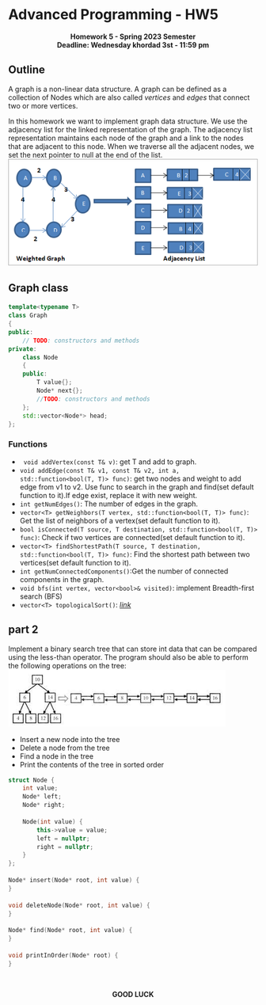# Advanced Programming - HW5
<p  align="center"> <b>Homework 5 - Spring 2023 Semester <br> Deadline: Wednesday khordad 3st - 11:59 pm</b> </p>

## Outline
A graph is a non-linear data structure. A graph can be defined as a collection of Nodes which are also called *vertices* and *edges* that connect two or more vertices.

In this homework we want to implement graph data structure. We use the adjacency list for the linked representation of the graph. The adjacency list representation maintains each node of the graph and a link to the nodes that are adjacent to this node. When we traverse all the adjacent nodes, we set the next pointer to null at the end of the list.
![](./resources/graph.png)

## Graph class
```cpp
template<typename T>
class Graph
{
public:
    // TODO: constructors and methods
private:
    class Node
    {
    public:
        T value{};
        Node* next{};
        //TODO: constructors and methods
    };
    std::vector<Node*> head;
};
```
### Functions
- ` void addVertex(const T& v)`: get T and add to graph.
- `void addEdge(const T& v1, const T& v2, int a,  std::function<bool(T, T)> func)`: get two nodes and weight to add edge from v1 to v2. Use func to search in the graph and find(set default function to it).If edge exist, replace it with new weight.
- `int getNumEdges()`: The number of edges in the graph.
- `vector<T> getNeighbors(T vertex, std::function<bool(T, T)> func)`: Get the list of neighbors of a vertex(set default function to it).
- `bool isConnected(T source, T destination, std::function<bool(T, T)> func)`: Check if two vertices are connected(set default function to it).
- `vector<T> findShortestPath(T source, T destination, std::function<bool(T, T)> func)`: Find the shortest path between two vertices(set default function to it).
- `int getNumConnectedComponents()`:Get the number of connected components in the graph.
- `void bfs(int vertex, vector<bool>& visited)`: implement Breadth-first search (BFS)
- `vector<T> topologicalSort()`: [_link_](https://en.wikipedia.org/wiki/Topological_sorting#:~:text=In%20computer%20science%2C%20a%20topological,before%20v%20in%20the%20ordering.)

## part 2
Implement a binary search tree that can store int data that can be compared using the less-than operator. The program should also be able to perform the following operations on the tree:
![](./resources/bin.jpeg)
- Insert a new node into the tree
- Delete a node from the tree
- Find a node in the tree
- Print the contents of the tree in sorted order

```cpp
struct Node {
    int value;
    Node* left;
    Node* right;

    Node(int value) {
        this->value = value;
        left = nullptr;
        right = nullptr;
    }
};

Node* insert(Node* root, int value) {
}

void deleteNode(Node* root, int value) {
}

Node* find(Node* root, int value) {
}

void printInOrder(Node* root) {
}
```
<br/>
<p  align="center"> <b>GOOD LUCK</b> </p>